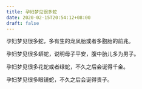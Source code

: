 ```yaml
---
title: 孕妇梦见很多蛇
date: 2020-02-15T20:54:12+08:00
draft: false
---
```


孕妇梦见很多蛇，多有生的龙凤胎或者多胞胎的前兆。<br>

孕妇梦见很多蟒蛇，说明母子平安，腹中胎儿多为男子。<br>

孕妇梦见很多花蛇或者绿蛇，不久之后会诞得千金。<br>

孕妇梦见很多眼镜蛇，不久之后会诞得贵子。<br>
